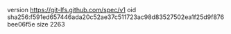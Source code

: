 version https://git-lfs.github.com/spec/v1
oid sha256:f591ed657446ada20c52ae37c511723ac98d83527502ea1f25d9f876bee06f5e
size 2263

